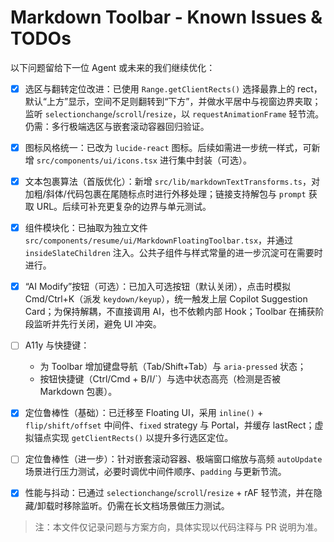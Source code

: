 # Markdown Toolbar - Known Issues & TODOs

以下问题留给下一位 Agent 或未来的我们继续优化：

- [x] 选区与翻转定位改进：已使用 `Range.getClientRects()` 选择最靠上的 rect，默认“上方”显示，空间不足则翻转到“下方”，并做水平居中与视窗边界夹取；监听 `selectionchange`/`scroll`/`resize`，以 `requestAnimationFrame` 轻节流。仍需：多行极端选区与嵌套滚动容器回归验证。

- [x] 图标风格统一：已改为 `lucide-react` 图标。后续如需进一步统一样式，可新增 `src/components/ui/icons.tsx` 进行集中封装（可选）。

- [x] 文本包裹算法（首版优化）：新增 `src/lib/markdownTextTransforms.ts`，对加粗/斜体/代码包裹在尾随标点时进行外移处理；链接支持解包与 `prompt` 获取 URL。后续可补充更复杂的边界与单元测试。

- [x] 组件模块化：已抽取为独立文件 `src/components/resume/ui/MarkdownFloatingToolbar.tsx`，并通过 `insideSlateChildren` 注入。公共子组件与样式常量的进一步沉淀可在需要时进行。

- [x] “AI Modify”按钮（可选）：已加入可选按钮（默认关闭），点击时模拟 Cmd/Ctrl+K（派发 `keydown/keyup`），统一触发上层 Copilot Suggestion Card；为保持解耦，不直接调用 AI，也不依赖内部 Hook；Toolbar 在捕获阶段监听并先行关闭，避免 UI 冲突。

- [ ] A11y 与快捷键：
  - 为 Toolbar 增加键盘导航（Tab/Shift+Tab）与 `aria-pressed` 状态；
  - 按钮快捷键（Ctrl/Cmd + B/I/`）与选中状态高亮（检测是否被 Markdown 包裹）。

- [x] 定位鲁棒性（基础）：已迁移至 Floating UI，采用 `inline()` + `flip/shift/offset` 中间件、`fixed` strategy 与 Portal，并缓存 lastRect；虚拟锚点实现 `getClientRects()` 以提升多行选区定位。
- [ ] 定位鲁棒性（进一步）：针对嵌套滚动容器、极端窗口缩放与高频 `autoUpdate` 场景进行压力测试，必要时调优中间件顺序、`padding` 与更新节流。

- [x] 性能与抖动：已通过 `selectionchange`/`scroll`/`resize` + rAF 轻节流，并在隐藏/卸载时移除监听。仍需在长文档场景做压力测试。

> 注：本文件仅记录问题与方案方向，具体实现以代码注释与 PR 说明为准。
